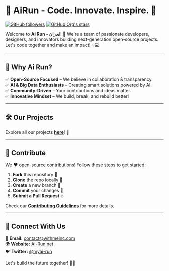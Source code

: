 # 🚀 AiRun - Code. Innovate. Inspire. 🎯

[![GitHub followers](https://img.shields.io/github/followers/myai-run?style=social)](https://github.com/myai-run)
[![GitHub Org's stars](https://img.shields.io/github/stars/myai-run?style=social)](https://github.com/myai-run)

Welcome to **Ai Run - ای‌ران**! 🚀 We're a team of passionate developers, designers, and innovators building next-generation open-source projects. Let's code together and make an impact! 💡💻

---

## 🌟 Why Ai Run?

✅ **Open-Source Focused** – We believe in collaboration & transparency.  
✅ **AI & Big Data Enthusiasts** – Creating smart solutions powered by AI.  
✅ **Community-Driven** – Your contributions and ideas matter.  
✅ **Innovative Mindset** – We build, break, and rebuild better!  

---

## 🛠️ Our Projects
Explore all our projects **[here](https://github.com/myai-run?tab=repositories)**! 🚀

---

## 🤝 Contribute

We ❤️ open-source contributions! Follow these steps to get started:

1. **Fork** this repository 📌  
2. **Clone** the repo locally 📂  
3. **Create** a new branch 🔧  
4. **Commit** your changes 🚀  
5. **Submit a Pull Request** 🔥  

Check our **[Contributing Guidelines](https://github.com/myai-run/.github/blob/main/CONTRIBUTING.md)** for more details.

---

## 📢 Connect With Us

📧 **Email:** contact@withmeinc.com  
🌍 **Website:** [Ai-Run.net](https://ai-run.net)  
🐦 **Twitter:** [@myai-run](https://twitter.com/WithMeInc)  

Let's build the future together! 🚀✨
